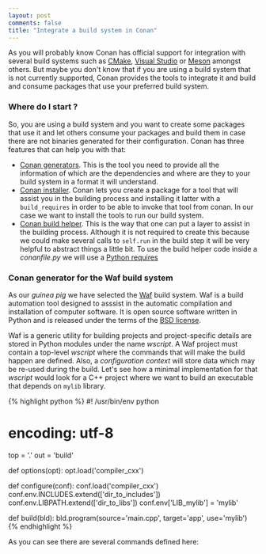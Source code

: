 ```yaml
---
layout: post
comments: false
title: "Integrate a build system in Conan"
---
```


As you will probably know Conan has official support for integration with several build systems such as
[CMake](https://cmake.org/), [Visual Studio](https://visualstudio.microsoft.com) or
[Meson](https://mesonbuild.com/) amongst others. But maybe you don't know that if you are using a build system
that is not currently supported, Conan provides the tools to integrate it and build and consume packages that
use your preferred build system. 

### Where do I start ?

So, you are using a build system and you want to create some packages that use it and let others consume your
packages and build them in case there are not binaries generated for their configuration. Conan has three
features that can help you with that:

* [Conan generators](https://docs.conan.io/en/latest/reference/generators.html). This is the tool you need to
  provide all the information of which are the dependencies and where are they to your build system in a
  format it will understand. 
* [Conan installer](https://docs.conan.io/en/latest/devtools/create_installer_packages.html). Conan lets you
  create a package for a tool that will assist you in the building process and installing it latter with a
  ``build_requires`` in order to be able to invoke that tool from conan. In our case we want to install the
  tools to run our build system. 
* [Conan build helper](https://docs.conan.io/en/latest/reference/build_helpers.html). This is the way that one
  can put a layer to assist in the building process. Although it is not required to create this because we
  could make several calls to ``self.run`` in the build step it will be very helpful to abstract things a
  little bit. To use the build helper code inside a *conanfile.py* we will use a [Python
  requires](https://docs.conan.io/en/latest/reference/conanfile/other.html)

### Conan generator for the Waf build system

As our *guinea pig* we have selected the [Waf](https://waf.io/) build system. Waf is a build automation tool
designed to asssist in the automatic compilation and installation of computer software. It is open source
software written in Python and is released under the terms of the [BSD
license](https://waf.io/book/#_customization_and_redistribution).

Waf is a generic utility for building projects and project-specific details are stored in Python modules under
the name *wscript*. A Waf project must contain a top-level *wscript* where the commands that will make the
build happen are defined. Also, a *configuration context* will store data which may be re-used during the build.
Let's see how a minimal implementation for that *wscript* would look for a C++ project where we want to build
an executable that depends on ``mylib`` library.

{% highlight python %}
#! /usr/bin/env python
# encoding: utf-8

top = '.'
out = 'build'

def options(opt):
	opt.load('compiler_cxx')

def configure(conf):
	conf.load('compiler_cxx')
	conf.env.INCLUDES.extend(['dir_to_includes'])
	conf.env.LIBPATH.extend(['dir_to_libs'])
	conf.env['LIB_mylib'] = 'mylib'

def build(bld):
	bld.program(source='main.cpp', target='app', use='mylib')
{% endhighlight %}

As you can see there are several commands defined here: 